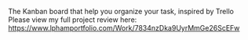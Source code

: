 The Kanban board that help you organize your task, inspired by Trello
Please view my full project review here: https://www.lphamportfolio.com/Work/7834nzDka9UyrMmGe26ScEFw
